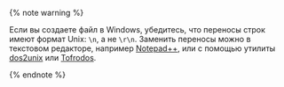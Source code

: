 {% note warning %}

Если вы создаете файл в Windows, убедитесь, что переносы строк имеют формат Unix: `\n`, а не `\r\n`. Заменить переносы можно в текстовом редакторе, например [Notepad++](https://notepad-plus-plus.org/), или с помощью утилиты [dos2unix](https://waterlan.home.xs4all.nl/dos2unix.html) или [Tofrodos](https://www.thefreecountry.com/tofrodos/).

{% endnote %}